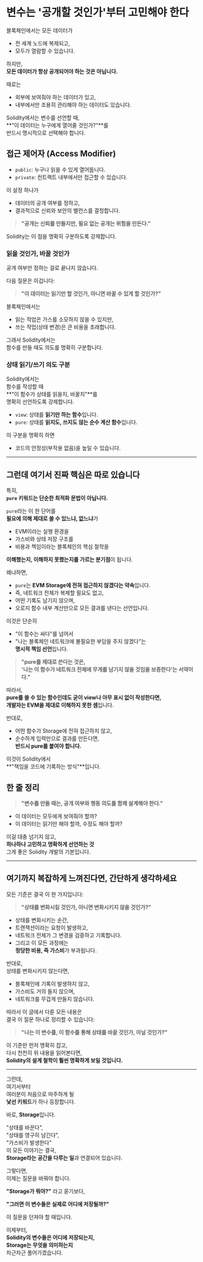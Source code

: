 <!-- # 접근제어자 -->

# **변수는 '공개할 것인가'부터 고민해야 한다**

블록체인에서는 모든 데이터가

- 전 세계 노드에 복제되고,
- 모두가 열람할 수 있습니다.

하지만,  
**모든 데이터가 항상 공개되어야 하는 것은 아닙니다.**

때로는

- 외부에 보여줘야 하는 데이터가 있고,
- 내부에서만 조용히 관리해야 하는 데이터도 있습니다.

Solidity에서는 변수를 선언할 때,  
**"이 데이터는 누구에게 열어줄 것인가?"**를  
반드시 명시적으로 선택해야 합니다.

## **접근 제어자 (Access Modifier)**

- `public`: 누구나 읽을 수 있게 열어둡니다.
- `private`: 컨트랙트 내부에서만 접근할 수 있습니다.

이 설정 하나가

- 데이터의 공개 여부를 정하고,
- 결과적으로 신뢰와 보안의 밸런스를 결정합니다.

> **"공개는 신뢰를 만들지만, 필요 없는 공개는 위험을 만든다."**

Solidity는 이 점을 명확히 구분하도록 강제합니다.

### **읽을 것인가, 바꿀 것인가**

공개 여부만 정하는 걸로 끝나지 않습니다.

다음 질문은 이겁니다:

> **"이 데이터는 읽기만 할 것인가, 아니면 바꿀 수 있게 할 것인가?"**

블록체인에서는

- 읽는 작업은 가스를 소모하지 않을 수 있지만,
- 쓰는 작업(상태 변경)은 큰 비용을 초래합니다.

그래서 Solidity에서는  
함수를 만들 때도 의도를 명확히 구분합니다.

### **상태 읽기/쓰기 의도 구분**

Solidity에서는  
함수를 작성할 때  
**"이 함수가 상태를 읽을지, 바꿀지"**를  
명확히 선언하도록 강제합니다.

- `view`: 상태를 **읽기만 하는 함수**입니다.
- `pure`: 상태를 **읽지도, 쓰지도 않는 순수 계산 함수**입니다.

이 구분을 명확히 하면

- 코드의 안정성(부작용 없음)을 높일 수 있습니다.

---

## **그런데 여기서 진짜 핵심은 따로 있습니다**

특히,  
**`pure` 키워드는 단순한 최적화 문법이 아닙니다.**

`pure`라는 이 한 단어를  
**필요에 의해 제대로 쓸 수 있느냐, 없느냐**가

- EVM이라는 실행 환경을
- 가스비와 상태 저장 구조를
- 비용과 책임이라는 블록체인의 핵심 철학을

**이해했는지, 이해하지 못했는지를 가르는 분기점**이 됩니다.

왜냐하면,

- `pure`는 **EVM Storage에 전혀 접근하지 않겠다는 약속**입니다.
- 즉, 네트워크 전체가 복제할 필요도 없고,
- 어떤 기록도 남기지 않으며,
- 오로지 함수 내부 계산만으로 모든 결과를 낸다는 선언입니다.

이것은 단순히

- "이 함수는 싸다"를 넘어서
- "나는 블록체인 네트워크에 불필요한 부담을 주지 않겠다"는  
  **명시적 책임 선언**입니다.

> **"pure를 제대로 쓴다는 것은,  
> '나는 이 함수가 네트워크 전체에 무게를 남기지 않을 것임을 보증한다'는 서약이다."**

따라서,  
**pure를 쓸 수 있는 함수인데도 굳이 view나 아무 표시 없이 작성한다면,  
개발자는 EVM을 제대로 이해하지 못한 셈**입니다.

반대로,

- 어떤 함수가 Storage에 전혀 접근하지 않고,
- 순수하게 입력만으로 결과를 만든다면,  
  **반드시 pure를 붙여야 합니다.**

이것이 Solidity에서  
**"책임을 코드에 기록하는 방식"**입니다.

## **한 줄 정리**

> **"변수를 만들 때는, 공개 여부와 행동 의도를 함께 설계해야 한다."**

- 이 데이터는 모두에게 보여줘야 할까?
- 이 데이터는 읽기만 해야 할까, 수정도 해야 할까?

이걸 대충 넘기지 않고,  
**하나하나 고민하고 명확하게 선언하는 것**  
그게 좋은 Solidity 개발의 기본입니다.

---

## **여기까지 복잡하게 느껴진다면, 간단하게 생각하세요**

모든 기준은 결국 이 한 가지입니다:

> **"상태를 변화시킬 것인가, 아니면 변화시키지 않을 것인가?"**

- 상태를 변화시키는 순간,
- 트랜잭션이라는 요청이 발생하고,
- 네트워크 전체가 그 변경을 검증하고 기록합니다.
- 그리고 이 모든 과정에는  
  **정당한 비용, 즉 가스비**가 부과됩니다.

반대로,  
상태를 변화시키지 않는다면,

- 블록체인에 기록이 발생하지 않고,
- 가스비도 거의 들지 않으며,
- 네트워크를 무겁게 만들지 않습니다.

따라서 이 글에서 다룬 모든 내용은  
결국 이 질문 하나로 정리할 수 있습니다:

> **"나는 이 변수를, 이 함수를 통해 상태를 바꿀 것인가, 아닐 것인가?"**

이 기준만 먼저 명확히 잡고,  
다시 천천히 위 내용을 읽어본다면,  
**Solidity의 설계 철학이 훨씬 명확하게 보일 것입니다.**

---

그런데,  
여기서부터  
여러분이 처음으로 마주하게 될  
**낯선 키워드**가 하나 등장합니다.

바로, **Storage**입니다.

"상태를 바꾼다",  
"상태를 영구히 남긴다",  
"가스비가 발생한다"  
이 모든 이야기는 결국,  
**Storage라는 공간을 다루는 일**과 연결되어 있습니다.

그렇다면,  
이제는 질문을 바꿔야 합니다.

**"Storage가 뭐야?"** 라고 묻기보다,

**"그러면 이 변수들은 실제로 어디에 저장될까?"**

이 질문을 던져야 할 때입니다.

이제부터,  
**Solidity의 변수들은 어디에 저장되는지,  
Storage는 무엇을 의미하는지**  
차근차근 풀어가겠습니다.
